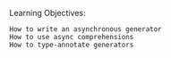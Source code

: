 Learning Objectives:

    How to write an asynchronous generator
    How to use async comprehensions
    How to type-annotate generators

